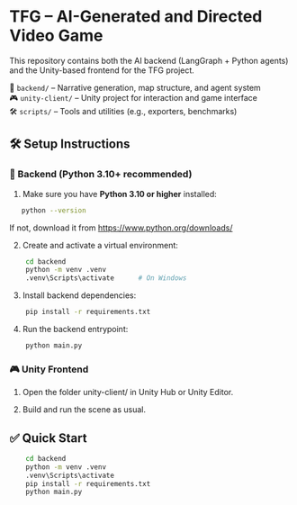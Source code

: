 # TFG – AI-Generated and Directed Video Game

This repository contains both the AI backend (LangGraph + Python agents) and the Unity-based frontend for the TFG project.

📂 `backend/` – Narrative generation, map structure, and agent system  
🎮 `unity-client/` – Unity project for interaction and game interface  
🛠️ `scripts/` – Tools and utilities (e.g., exporters, benchmarks)


## 🛠️ Setup Instructions

### 🔁 Backend (Python 3.10+ recommended)

1. Make sure you have **Python 3.10 or higher** installed:
```bash
   python --version
```
If not, download it from https://www.python.org/downloads/

2. Create and activate a virtual environment:
```bash
    cd backend
    python -m venv .venv
    .venv\Scripts\activate      # On Windows
```

3. Install backend dependencies:
```bash
    pip install -r requirements.txt
```

4. Run the backend entrypoint:
```bash
    python main.py
```
### 🎮 Unity Frontend

1. Open the folder unity-client/ in Unity Hub or Unity Editor.

2. Build and run the scene as usual.

## ✅ Quick Start
```bash
    cd backend
    python -m venv .venv
    .venv\Scripts\activate
    pip install -r requirements.txt
    python main.py
```
